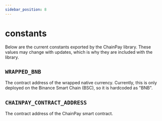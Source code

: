 ```yaml
---
sidebar_position: 8
---
```


# constants

Below are the current constants exported by the ChainPay library. These values
may change with updates, which is why they are included with the library.

## `WRAPPED_BNB`

The contract address of the wrapped native currency. Currently, this is only
deployed on the Binance Smart Chain (BSC), so it is hardcoded as "BNB".

## `CHAINPAY_CONTRACT_ADDRESS`

The contract address of the ChainPay smart contract.
